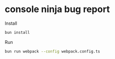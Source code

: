 # console ninja bug report

Install

```sh
bun install
```

Run

```sh
bun run webpack --config webpack.config.ts
```
